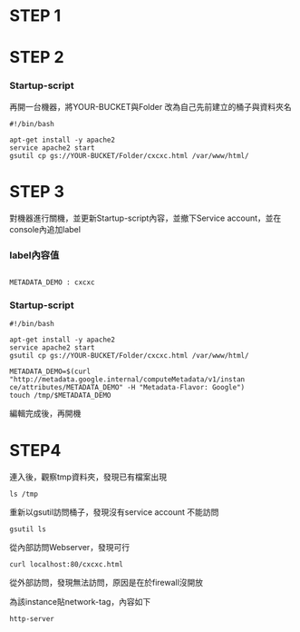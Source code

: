 # STEP 1

# STEP 2

### Startup-script

再開一台機器，將YOUR-BUCKET與Folder 改為自己先前建立的桶子與資料夾名

```
#!/bin/bash

apt-get install -y apache2
service apache2 start
gsutil cp gs://YOUR-BUCKET/Folder/cxcxc.html /var/www/html/

```

# STEP 3

對機器進行關機，並更新Startup-script內容，並撤下Service account，並在console內追加label

### label內容值

```

METADATA_DEMO : cxcxc

```


### Startup-script
```
#!/bin/bash

apt-get install -y apache2
service apache2 start
gsutil cp gs://YOUR-BUCKET/Folder/cxcxc.html /var/www/html/

METADATA_DEMO=$(curl "http://metadata.google.internal/computeMetadata/v1/instan
ce/attributes/METADATA_DEMO" -H "Metadata-Flavor: Google")
touch /tmp/$METADATA_DEMO

```

編輯完成後，再開機

# STEP4

連入後，觀察tmp資料夾，發現已有檔案出現
```
ls /tmp
```

重新以gsutil訪問桶子，發現沒有service account 不能訪問
```
gsutil ls
```

從內部訪問Webserver，發現可行
```
curl localhost:80/cxcxc.html
```

從外部訪問，發現無法訪問，原因是在於firewall沒開放 

為該instance貼network-tag，內容如下

```
http-server
```






